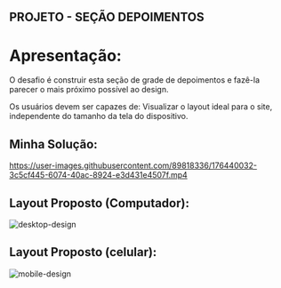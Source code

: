 ## PROJETO - SEÇÃO DEPOIMENTOS<br>

# Apresentação:

O desafio é construir esta seção de grade de depoimentos e fazê-la parecer o mais próximo possível ao design.<br>

Os usuários devem ser capazes de:
Visualizar o layout ideal para o site, independente do tamanho da tela do dispositivo.

## Minha Solução:
https://user-images.githubusercontent.com/89818336/176440032-3c5cf445-6074-40ac-8924-e3d431e4507f.mp4
  
## Layout Proposto (Computador):
![desktop-design](https://user-images.githubusercontent.com/89818336/175848441-47c8fbe4-6b88-4ead-bcd3-24a86ee458bd.jpg)

## Layout Proposto (celular):

![mobile-design](https://user-images.githubusercontent.com/89818336/175848568-e8f91093-0383-4396-8aac-b78b9b5de562.jpg)

